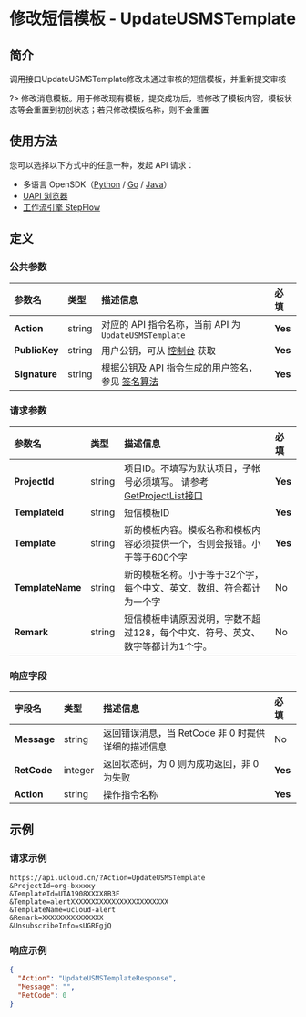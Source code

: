 # 修改短信模板 - UpdateUSMSTemplate

## 简介

调用接口UpdateUSMSTemplate修改未通过审核的短信模板，并重新提交审核

?> 修改消息模板。用于修改现有模板，提交成功后，若修改了模板内容，模板状态等会重置到初创状态；若只修改模板名称，则不会重置



## 使用方法

您可以选择以下方式中的任意一种，发起 API 请求：
- 多语言 OpenSDK（[Python](https://github.com/ucloud/ucloud-sdk-python3) / [Go](https://github.com/ucloud/ucloud-sdk-go) / [Java](https://github.com/ucloud/ucloud-sdk-java)）
- [UAPI 浏览器](https://console.ucloud.cn/uapi/detail?id=UpdateUSMSTemplate)
- [工作流引擎 StepFlow](https://console.ucloud.cn/stepflow/manage/)

## 定义

### 公共参数

| 参数名 | 类型 | 描述信息 | 必填 |
|:---|:---|:---|:---|
| **Action**     | string  | 对应的 API 指令名称，当前 API 为 `UpdateUSMSTemplate`                        | **Yes** |
| **PublicKey**  | string  | 用户公钥，可从 [控制台](https://console.ucloud.cn/uapi/apikey) 获取                                             | **Yes** |
| **Signature**  | string  | 根据公钥及 API 指令生成的用户签名，参见 [签名算法](api/summary/signature.md)  | **Yes** |

### 请求参数

| 参数名 | 类型 | 描述信息 | 必填 |
|:---|:---|:---|:---|
| **ProjectId** | string | 项目ID。不填写为默认项目，子帐号必须填写。 请参考[GetProjectList接口](api/summary/get_project_list) |**Yes**|
| **TemplateId** | string | 短信模板ID |**Yes**|
| **Template** | string | 新的模板内容。模板名称和模板内容必须提供一个，否则会报错。小于等于600个字 |**Yes**|
| **TemplateName** | string | 新的模板名称。小于等于32个字，每个中文、英文、数组、符合都计为一个字 |No|
| **Remark** | string | 短信模板申请原因说明，字数不超过128，每个中文、符号、英文、数字等都计为1个字。 |No|

### 响应字段

| 字段名 | 类型 | 描述信息 | 必填 |
|:---|:---|:---|:---|
| **Message** | string | 返回错误消息，当 RetCode 非 0 时提供详细的描述信息 |No|
| **RetCode** | integer | 返回状态码，为 0 则为成功返回，非 0 为失败 |**Yes**|
| **Action** | string | 操作指令名称 |**Yes**|




## 示例

### 请求示例
    
```
https://api.ucloud.cn/?Action=UpdateUSMSTemplate
&ProjectId=org-bxxxxy
&TemplateId=UTA1908XXXX8B3F
&Template=alertXXXXXXXXXXXXXXXXXXXXXXXX
&TemplateName=ucloud-alert
&Remark=XXXXXXXXXXXXXXX
&UnsubscribeInfo=sUGREgjQ
```

### 响应示例
    
```json
{
  "Action": "UpdateUSMSTemplateResponse",
  "Message": "",
  "RetCode": 0
}
```




